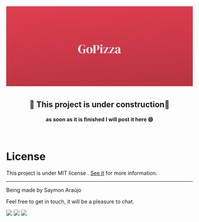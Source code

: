 <h1 align="center">
    <img alt="Banner" title="#banner" src="./assets/banner/banner.png" />
</h1>

<h2 align="center">🚧 This project is under construction🚧</h2>
<h4 align="center">as soon as it is finished I will post it here 😄</h4>

<br>

# License

This project is under MIT license . [See it](https://github.com/saymon-araujo/goPizza/blob/main/LICENSE) for more information.

---

Being made by Saymon Araújo
<div>
 <p> Feel free to get in touch, it will be a pleasure to chat.</p>
  <a href="https://www.linkedin.com/in/saymon-araujo/" target="_blank"><img src="https://img.shields.io/badge/LinkedIn-0077B5?style=for-the-badge&logo=linkedin&logoColor=white" target="_blank"></a>
  <a href="mailto:saymonbrandon@gmail.com?subject=Hello%20Saymon,%20From%20Github"><img src="https://img.shields.io/badge/gmail-%23D14836.svg?&style=for-the-badge&logo=gmail&logoColor=white" /></a>
  <a href="https://t.me/saymon_araujo_dev"><img src="https://img.shields.io/badge/Telegram-2CA5E0?style=for-the-badge&logo=telegram&logoColor=white" /></a>&nbsp;&nbsp;&nbsp;&nbsp;
</div>

